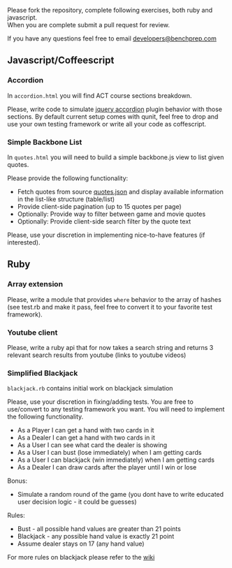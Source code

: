 Please fork the repository, complete following exercises, both ruby and javascript.<br />
When you are complete submit a pull request for review.

If you have any questions feel free to email developers@benchprep.com

## Javascript/Coffeescript

### Accordion

In `accordion.html` you will find ACT course sections breakdown.

Please, write code to simulate [jquery accordion](http://docs.jquery.com/UI/Accordion) plugin behavior with those sections.
By default current setup comes with qunit, feel free to drop and use your own testing framework or write all your code as coffescript.

### Simple Backbone List

In `quotes.html` you will need to build a simple backbone.js view to list given quotes.

Please provide the following functionality:

 * Fetch quotes from source [quotes.json](https://gist.githubusercontent.com/anonymous/8f61a8733ed7fa41c4ea/raw/1e90fd2741bb6310582e3822f59927eb535f6c73/quotes.json) and display available information in the list-like structure (table/list)
 * Provide client-side pagination (up to 15 quotes per page)
 * Optionally: Provide way to filter between game and movie quotes
 * Optionally: Provide client-side search filter by the quote text

Please, use your discretion in implementing nice-to-have features (if interested).

## Ruby

### Array extension

Please, write a module that provides `where` behavior to the array of hashes (see test.rb and make it pass, feel free to convert it to your favorite test framework).

### Youtube client

Please, write a ruby api that for now takes a search string and returns 3 relevant search results from youtube (links to youtube videos)

### Simplified Blackjack

`blackjack.rb` contains initial work on blackjack simulation

Please, use your discretion in fixing/adding tests. You are free to use/convert to any testing framework you want.
You will need to implement the following functionality.

 * As a Player I can get a hand with two cards in it
 * As a Dealer I can get a hand with two cards in it
 * As a User I can see what card the dealer is showing
 * As a User I can bust (lose immediately) when I am getting cards
 * As a User I can blackjack (win immediately) when I am getting cards
 * As a Dealer I can draw cards after the player until I win or lose


 Bonus:

 * Simulate a random round of the game (you dont have to write educated user decision logic - it could be guesses)

 Rules:

 * Bust - all possible hand values are greater than 21 points
 * Blackjack - any possible hand value is exactly 21 point
 * Assume dealer stays on 17 (any hand value)

 For more rules on blackjack please refer to the [wiki](http://en.wikipedia.org/wiki/Blackjack)

